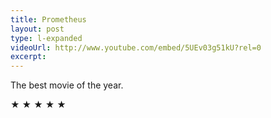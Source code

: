 ```yaml
---
title: Prometheus
layout: post
type: l-expanded
videoUrl: http://www.youtube.com/embed/5UEv03g51kU?rel=0
excerpt: 
---
```


The best movie of the year.

<p class="is-rate">★ ★ ★ ★ ★</p>